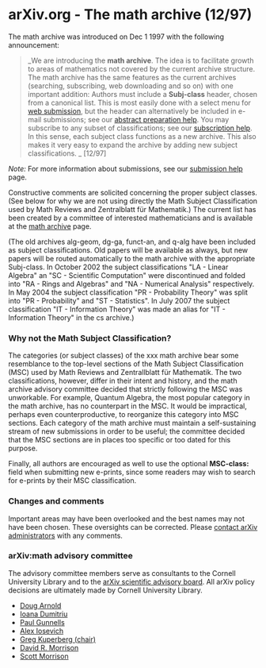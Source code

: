# arXiv.org - The math archive (12/97)

The math archive was introduced on Dec 1 1997 with the following announcement:

> _We are introducing the **math archive**. The idea is to facilitate growth to areas of mathematics not covered by the current archive structure. The math archive has the same features as the current archives (searching, subscribing, web downloading and so on) with one important addition: Authors must include a **Subj-class** header, chosen from a canonical list. This is most easily done with a select menu for [web submission](help/submit), but the header can alternatively be included in e-mail submissions; see our [abstract preparation help](/help/prep). You may subscribe to any subset of classifications; see our [subscription help](/help/subscribe). In this sense, each subject class functions as a new archive. This also makes it very easy to expand the archive by adding new subject classifications. _ [12/97]

_Note:_ For more information about submissions, see our [submission help](help/submit) page.

Constructive comments are solicited concerning the proper subject classes. (See below for why we are not using directly the Math Subject Classification used by Math Reviews and Zentralblatt für Mathematik.) The current list has been created by a committee of interested mathematicians and is available at the [math archive](/archive/math) page.

(The old archives alg-geom, dg-ga, funct-an, and q-alg have been included as subject classifications. Old papers will be available as always, but new papers will be routed automatically to the math archive with the appropriate Subj-class. In October 2002 the subject classifications "LA - Linear Algebra" an "SC - Scientific Computation" were discontinued and folded into "RA - Rings and Algebras" and "NA - Numerical Analysis" respectively. In May 2004 the subject classification "PR - Probability Theory" was split into "PR - Probability" and "ST - Statistics". In July 2007 the subject classification "IT - Information Theory" was made an alias for "IT - Information Theory" in the cs archive.)

### Why not the Math Subject Classification?

The categories (or subject classes) of the xxx math archive bear some resemblance to the top-level sections of the Math Subject Classification (MSC) used by Math Reviews and Zentrallblatt für Mathematik. The two classifications, however, differ in their intent and history, and the math archive advisory committee decided that strictly following the MSC was unworkable. For example, Quantum Algebra, the most popular category in the math archive, has no counterpart in the MSC. It would be impractical, perhaps even counterproductive, to reorganize this category into MSC sections. Each category of the math archive must maintain a self-sustaining stream of new submissions in order to be useful; the committee decided that the MSC sections are in places too specific or too dated for this purpose.

Finally, all authors are encouraged as well to use the optional **MSC-class:** field when submitting new e-prints, since some readers may wish to search for e-prints by their MSC classification.

### Changes and comments

Important areas may have been overlooked and the best names may not have been chosen. These oversights can be corrected. Please [contact arXiv administrators](/help/contact) with any comments.

### arXiv:math advisory committee

The advisory committee members serve as consultants to the Cornell University Library and to the [arXiv scientific advisory board](/help/scientific_ad_board). All arXiv policy decisions are ultimately made by Cornell University Library.

- [Doug Arnold](http://www.ima.umn.edu/~arnold/)
- [Ioana Dumitriu](http://www.math.washington.edu/~dumitriu/)
- [Paul Gunnells](http://people.math.umass.edu/~gunnells/)
- [Alex Iosevich](http://www.math.rochester.edu/people/faculty/iosevich/) 
- [Greg Kuperberg (chair)](http://www.math.ucdavis.edu/~greg/)
- [David R. Morrison](http://www.math.ucsb.edu/~drm/)
- [Scott Morrison](https://tqft.net/)
